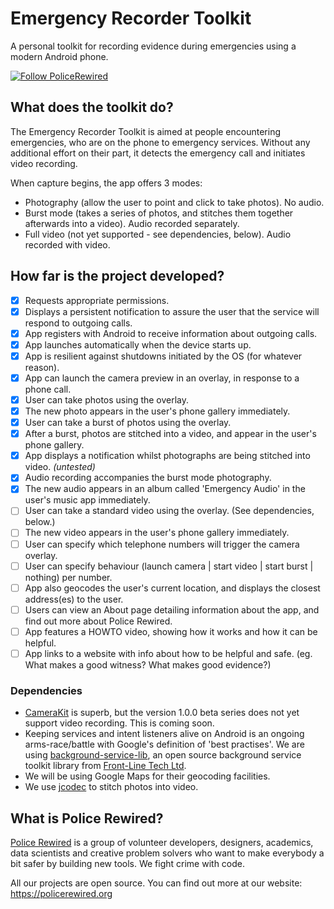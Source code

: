 # Emergency Recorder Toolkit
A personal toolkit for recording evidence during emergencies using a modern Android phone.

[![Follow PoliceRewired](https://img.shields.io/twitter/follow/policerewired.svg?style=social&label=Follow%20Police%20Rewired)](https://twitter.com/policerewired)

## What does the toolkit do?

The Emergency Recorder Toolkit is aimed at people encountering emergencies, who are on the phone to emergency services. Without any additional effort on their part, it detects the emergency call and initiates video recording.

When capture begins, the app offers 3 modes:
* Photography (allow the user to point and click to take photos). No audio.
* Burst mode (takes a series of photos, and stitches them together afterwards into a video). Audio recorded separately.
* Full video (not yet supported - see dependencies, below). Audio recorded with video.

## How far is the project developed?

- [x] Requests appropriate permissions.
- [x] Displays a persistent notification to assure the user that the service will respond to outgoing calls.
- [x] App registers with Android to receive information about outgoing calls.
- [x] App launches automatically when the device starts up.
- [x] App is resilient against shutdowns initiated by the OS (for whatever reason).
- [x] App can launch the camera preview in an overlay, in response to a phone call.
- [x] User can take photos using the overlay.
- [x] The new photo appears in the user's phone gallery immediately.
- [x] User can take a burst of photos using the overlay.
- [x] After a burst, photos are stitched into a video, and appear in the user's phone gallery.
- [x] App displays a notification whilst photographs are being stitched into video. _(untested)_
- [x] Audio recording accompanies the burst mode photography.
- [x] The new audio appears in an album called 'Emergency Audio' in the user's music app immediately.
- [ ] User can take a standard video using the overlay. (See dependencies, below.)
- [ ] The new video appears in the user's phone gallery immediately.
- [ ] User can specify which telephone numbers will trigger the camera overlay.
- [ ] User can specify behaviour (launch camera | start video | start burst | nothing) per number.
- [ ] App also geocodes the user's current location, and displays the closest address(es) to the user.
- [ ] Users can view an About page detailing information about the app, and find out more about Police Rewired.
- [ ] App features a HOWTO video, showing how it works and how it can be helpful.
- [ ] App links to a website with info about how to be helpful and safe. (eg. What makes a good witness? What makes good evidence?)

### Dependencies

* [CameraKit](https://camerakit.io/) is superb, but the version 1.0.0 beta series does not yet support video recording. This is coming soon.
* Keeping services and intent listeners alive on Android is an ongoing arms-race/battle with Google's definition of 'best practises'. We are using [background-service-lib](https://github.com/front-line-tech/background-service-lib), an open source background service toolkit library from [Front-Line Tech Ltd](http://front-line-tech.com).
* We will be using Google Maps for their geocoding facilities.
* We use [jcodec](http://jcodec.org/) to stitch photos into video.

## What is Police Rewired?

[Police Rewired](https://policerewired.org) is a group of volunteer developers, designers, academics, data scientists and creative problem solvers who want to make everybody a bit safer by building new tools. We fight crime with code.

All our projects are open source. You can find out more at our website: https://policerewired.org
